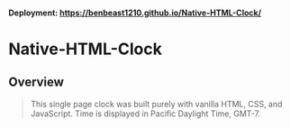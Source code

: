 #### Deployment: https://benbeast1210.github.io/Native-HTML-Clock/

# Native-HTML-Clock

## Overview
>This single page clock was built purely with vanilla HTML, CSS, and JavaScript. Time is displayed in Pacific Daylight Time, GMT-7.
